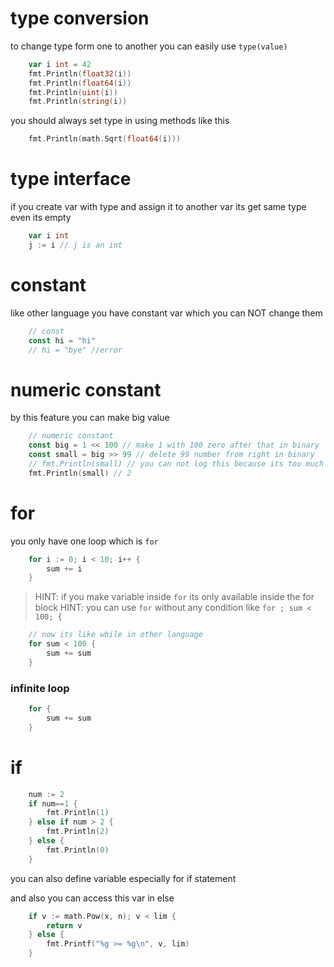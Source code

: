 # type conversion
to change type form one to another you can easily use `type(value)`

```go
	var i int = 42
	fmt.Println(float32(i))
	fmt.Println(float64(i))
	fmt.Println(uint(i))
	fmt.Println(string(i))
```

you should always set type in using methods like this
```go
	fmt.Println(math.Sqrt(float64(i)))
```

# type interface

if you create var with type and assign it to another var its get same type even its empty

```go
    var i int
    j := i // j is an int
```

# constant
like other language you have constant var which you can NOT change them
```go
	// const
	const hi = "hi"
	// hi = "bye" //error
```

# numeric constant

by this feature you can make big value
```go
	// numeric constant
	const big = 1 << 100 // make 1 with 100 zero after that in binary
	const small = big >> 99 // delete 99 number from right in binary
	// fmt.Println(small) // you can not log this because its too much big
	fmt.Println(small) // 2
```

# for
you only have one loop which is `for`


```go
	for i := 0; i < 10; i++ {
		sum += i
	}
```
>HINT: if you make variable inside `for` its only available inside the for block
>HINT: you can use `for` without any condition like `for ; sum < 100; {`

```go
	// now its like while in other language	
	for sum < 100 {
		sum += sum
	}
```

### infinite loop

```go
	for {
		sum += sum
	}
```

# if

```go
	num := 2	
	if num==1 {
		fmt.Println(1)
	} else if num > 2 {
		fmt.Println(2)
	} else {
		fmt.Println(0)
	}
```


you can also define variable especially for if statement

and also you can access this var in else
```go
	if v := math.Pow(x, n); v < lim {
		return v
	} else {
		fmt.Printf("%g >= %g\n", v, lim)
	}
```
